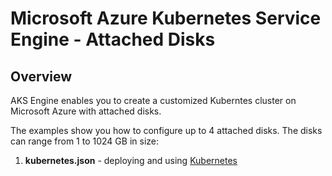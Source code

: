 # Microsoft Azure Kubernetes Service Engine - Attached Disks

## Overview

AKS Engine enables you to create a customized Kuberntes cluster on Microsoft Azure with attached disks.

The examples show you how to configure up to 4 attached disks.  The disks can range from 1 to 1024 GB in size:

1. **kubernetes.json** - deploying and using [Kubernetes](../../docs/kubernetes.md)
